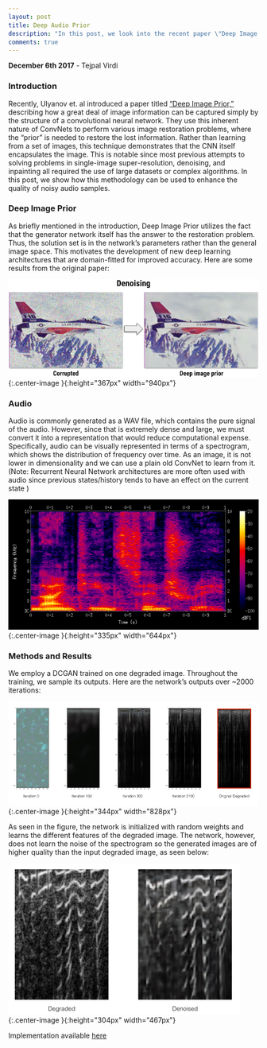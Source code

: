 ```yaml
---
layout: post
title: Deep Audio Prior
description: "In this post, we look into the recent paper \"Deep Image Prior\" and how it can be applied to audio enhancement."
comments: true
---
```

**December 6th 2017** - Tejpal Virdi

### Introduction
Recently, Ulyanov et. al introduced a paper titled [“Deep Image Prior,”](https://sites.skoltech.ru/app/data/uploads/sites/25/2017/12/deep_image_prior.pdf) describing how a great deal of image information can be captured simply by the structure of a convolutional neural network. They use this inherent nature of ConvNets to perform various image restoration problems, where the “prior” is needed to restore the lost information. Rather than learning from a set of images, this technique demonstrates that the CNN itself encapsulates the image. This is notable since most previous attempts to solving problems in single-image super-resolution, denoising, and inpainting all required the use of large datasets or complex algorithms. In this post, we show how this methodology can be used to enhance the quality of noisy audio samples. 


### Deep Image Prior
As briefly mentioned in the introduction, Deep Image Prior utilizes the fact that the generator network itself has the answer to the restoration problem. Thus, the solution set is in the network’s parameters rather than the general image space. This motivates the development of new deep learning architectures that are domain-fitted for improved accuracy. Here are some results from the original paper:

![Filters](/images/denoising.png){:.center-image }{:height="367px" width="940px"}


### Audio
Audio is commonly generated as a WAV file, which contains the pure signal of the audio. However, since that is extremely dense and large, we must convert it into a representation that would reduce computational expense. Specifically, audio can be visually represented in terms of a spectrogram, which shows the distribution of frequency over time. As an image, it is not lower in dimensionality and we can use a plain old ConvNet to learn from it. (Note: Recurrent Neural Network architectures are more often used with audio since previous states/history tends to have an effect on the current state )

![Filters](/images/spectro.png){:.center-image }{:height="335px" width="644px"}

### Methods and Results
We employ a DCGAN trained on one degraded image. Throughout the training, we sample its outputs. Here are the network’s outputs over ~2000 iterations:

![Filters](/images/iter.jpg){:.center-image }{:height="344px" width="828px"}

As seen in the figure, the network is initialized with random weights and learns the different features of the degraded image. The network, however, does not learn the noise of the spectrogram so the generated images are of higher quality than the input degraded image, as seen below:

![Filters](/images/denoi.jpg){:.center-image }{:height="304px" width="467px"}


Implementation available [here](https://github.com/DmitryUlyanov/deep-image-prior)




